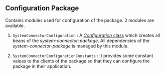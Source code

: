 ## Configuration Package

Contains modules used for configuration of the package. 2 modules are available.

1. `SystemConnectorConfiguration` : A [_Configuration_ class](https://docs.spring.io/spring-framework/docs/current/reference/html/core.html#beans-java-basic-concepts) which creates all beans of the _system-connector-package_. All dependencies of the _system-connector-package_ is managed by this module.

2. `SystemConnectorConfigurationConstants` : It provides some constant values to the clients of the package so that they can configure the package in their application.